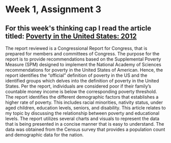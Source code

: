 # Week 1, Assignment 3
## For this week's thinking cap I read the article titled: [Poverty in the United States: 2012](https://ecommons.cornell.edu/server/api/core/bitstreams/48fdfbc0-2ae9-4b17-a9a1-0ece164d3bb6/content)

The report reviewed is a Congressional Report for Congress, that is prepared for members and committees of Congress. The purpose for the report is to provide recommendations based on the Supplemental Poverty Measure (SPM) designed to implement the National Academy of Sciences recommendations for poverty in the United States of American. Hence, the report identifies the “official” definition of poverty in the US and the identified groups which delves into the definition of poverty in the United States. Per the report, individuals are considered poor if their family’s countable money income is below the corresponding poverty threshold. The report identifies the different demographic factors that establishes a higher rate of poverty. This includes racial minorities, nativity status, under aged children, education levels, seniors, and disability. This article relates to my topic by discussing the relationship between poverty and educational levels. The report utilizes several charts and visuals to represent the data that is being presented in a concise manner that is easy to understand. The data was obtained from the Census survey that provides a population count and demographic data for the nation. 


